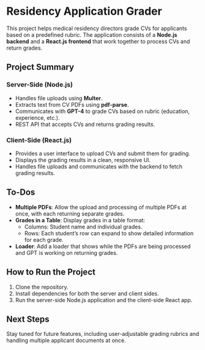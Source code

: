# Residency Application Grader

This project helps medical residency directors grade CVs for applicants based on a predefined rubric. The application consists of a **Node.js backend** and a **React.js frontend** that work together to process CVs and return grades.

## Project Summary

### Server-Side (Node.js)
- Handles file uploads using **Multer**.
- Extracts text from CV PDFs using **pdf-parse**.
- Communicates with **GPT-4** to grade CVs based on rubric (education, experience, etc.).
- REST API that accepts CVs and returns grading results.

### Client-Side (React.js)
- Provides a user interface to upload CVs and submit them for grading.
- Displays the grading results in a clean, responsive UI.
- Handles file uploads and communicates with the backend to fetch grading results.

## To-Dos
- **Multiple PDFs**: Allow the upload and processing of multiple PDFs at once, with each returning separate grades.
- **Grades in a Table**: Display grades in a table format:
  - Columns: Student name and individual grades.
  - Rows: Each student’s row can expand to show detailed information for each grade.
- **Loader**: Add a loader that shows while the PDFs are being processed and GPT is working on returning grades.

## How to Run the Project
1. Clone the repository.
2. Install dependencies for both the server and client sides.
3. Run the server-side Node.js application and the client-side React app.

## Next Steps
Stay tuned for future features, including user-adjustable grading rubrics and handling multiple applicant documents at once.
